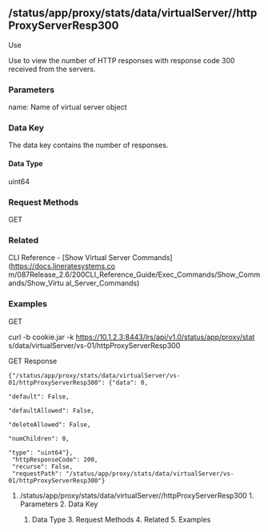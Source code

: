 ## /status/app/proxy/stats/data/virtualServer/<name>/httpProxyServerResp300

Use

Use to view the number of HTTP responses with response code 300 received from
the servers.

### Parameters

name: Name of virtual server object

### Data Key

The data key contains the number of responses.

#### Data Type

uint64

### Request Methods

GET

### Related

CLI Reference - [Show Virtual Server Commands](https://docs.lineratesystems.co
m/087Release_2.6/200CLI_Reference_Guide/Exec_Commands/Show_Commands/Show_Virtu
al_Server_Commands)

### Examples

GET

curl -b cookie.jar -k https://10.1.2.3:8443/lrs/api/v1.0/status/app/proxy/stat
s/data/virtualServer/vs-01/httpProxyServerResp300

GET Response

    
    
    {"/status/app/proxy/stats/data/virtualServer/vs-01/httpProxyServerResp300": {"data": 0,
                                                                               "default": False,
                                                                               "defaultAllowed": False,
                                                                               "deleteAllowed": False,
                                                                               "numChildren": 0,
                                                                               "type": "uint64"},
     "httpResponseCode": 200,
     "recurse": False,
     "requestPath": "/status/app/proxy/stats/data/virtualServer/vs-01/httpProxyServerResp300"}
    

  1. /status/app/proxy/stats/data/virtualServer/<name>/httpProxyServerResp300
    1. Parameters
    2. Data Key
      1. Data Type
    3. Request Methods
    4. Related
    5. Examples

